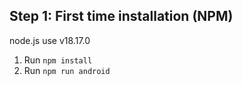 ## Step 1: First time installation (NPM)
node.js use v18.17.0

1. Run `npm install`
2. Run `npm run android`